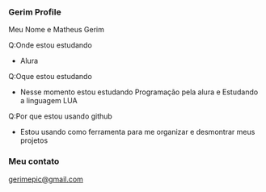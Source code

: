### Gerim Profile

Meu Nome e Matheus Gerim

Q:Onde estou estudando
- Alura

Q:Oque estou estudando
- Nesse momento estou estudando Programação pela alura e Estudando a linguagem LUA 

Q:Por que estou usando github 
- Estou usando como ferramenta para me organizar e desmontrar meus projetos 

### Meu contato

gerimepic@gmail.com





